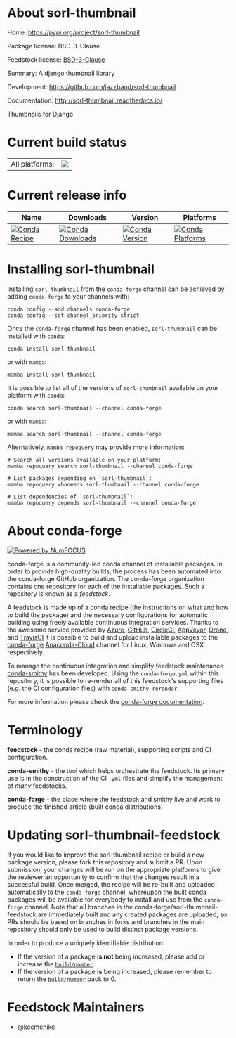 About sorl-thumbnail
====================

Home: https://pypi.org/project/sorl-thumbnail

Package license: BSD-3-Clause

Feedstock license: [BSD-3-Clause](https://github.com/conda-forge/sorl-thumbnail-feedstock/blob/main/LICENSE.txt)

Summary: A django thumbnail library

Development: https://github.com/jazzband/sorl-thumbnail

Documentation: http://sorl-thumbnail.readthedocs.io/

Thumbnails for Django


Current build status
====================


<table><tr><td>All platforms:</td>
    <td>
      <a href="https://dev.azure.com/conda-forge/feedstock-builds/_build/latest?definitionId=10412&branchName=main">
        <img src="https://dev.azure.com/conda-forge/feedstock-builds/_apis/build/status/sorl-thumbnail-feedstock?branchName=main">
      </a>
    </td>
  </tr>
</table>

Current release info
====================

| Name | Downloads | Version | Platforms |
| --- | --- | --- | --- |
| [![Conda Recipe](https://img.shields.io/badge/recipe-sorl--thumbnail-green.svg)](https://anaconda.org/conda-forge/sorl-thumbnail) | [![Conda Downloads](https://img.shields.io/conda/dn/conda-forge/sorl-thumbnail.svg)](https://anaconda.org/conda-forge/sorl-thumbnail) | [![Conda Version](https://img.shields.io/conda/vn/conda-forge/sorl-thumbnail.svg)](https://anaconda.org/conda-forge/sorl-thumbnail) | [![Conda Platforms](https://img.shields.io/conda/pn/conda-forge/sorl-thumbnail.svg)](https://anaconda.org/conda-forge/sorl-thumbnail) |

Installing sorl-thumbnail
=========================

Installing `sorl-thumbnail` from the `conda-forge` channel can be achieved by adding `conda-forge` to your channels with:

```
conda config --add channels conda-forge
conda config --set channel_priority strict
```

Once the `conda-forge` channel has been enabled, `sorl-thumbnail` can be installed with `conda`:

```
conda install sorl-thumbnail
```

or with `mamba`:

```
mamba install sorl-thumbnail
```

It is possible to list all of the versions of `sorl-thumbnail` available on your platform with `conda`:

```
conda search sorl-thumbnail --channel conda-forge
```

or with `mamba`:

```
mamba search sorl-thumbnail --channel conda-forge
```

Alternatively, `mamba repoquery` may provide more information:

```
# Search all versions available on your platform:
mamba repoquery search sorl-thumbnail --channel conda-forge

# List packages depending on `sorl-thumbnail`:
mamba repoquery whoneeds sorl-thumbnail --channel conda-forge

# List dependencies of `sorl-thumbnail`:
mamba repoquery depends sorl-thumbnail --channel conda-forge
```


About conda-forge
=================

[![Powered by
NumFOCUS](https://img.shields.io/badge/powered%20by-NumFOCUS-orange.svg?style=flat&colorA=E1523D&colorB=007D8A)](https://numfocus.org)

conda-forge is a community-led conda channel of installable packages.
In order to provide high-quality builds, the process has been automated into the
conda-forge GitHub organization. The conda-forge organization contains one repository
for each of the installable packages. Such a repository is known as a *feedstock*.

A feedstock is made up of a conda recipe (the instructions on what and how to build
the package) and the necessary configurations for automatic building using freely
available continuous integration services. Thanks to the awesome service provided by
[Azure](https://azure.microsoft.com/en-us/services/devops/), [GitHub](https://github.com/),
[CircleCI](https://circleci.com/), [AppVeyor](https://www.appveyor.com/),
[Drone](https://cloud.drone.io/welcome), and [TravisCI](https://travis-ci.com/)
it is possible to build and upload installable packages to the
[conda-forge](https://anaconda.org/conda-forge) [Anaconda-Cloud](https://anaconda.org/)
channel for Linux, Windows and OSX respectively.

To manage the continuous integration and simplify feedstock maintenance
[conda-smithy](https://github.com/conda-forge/conda-smithy) has been developed.
Using the ``conda-forge.yml`` within this repository, it is possible to re-render all of
this feedstock's supporting files (e.g. the CI configuration files) with ``conda smithy rerender``.

For more information please check the [conda-forge documentation](https://conda-forge.org/docs/).

Terminology
===========

**feedstock** - the conda recipe (raw material), supporting scripts and CI configuration.

**conda-smithy** - the tool which helps orchestrate the feedstock.
                   Its primary use is in the construction of the CI ``.yml`` files
                   and simplify the management of *many* feedstocks.

**conda-forge** - the place where the feedstock and smithy live and work to
                  produce the finished article (built conda distributions)


Updating sorl-thumbnail-feedstock
=================================

If you would like to improve the sorl-thumbnail recipe or build a new
package version, please fork this repository and submit a PR. Upon submission,
your changes will be run on the appropriate platforms to give the reviewer an
opportunity to confirm that the changes result in a successful build. Once
merged, the recipe will be re-built and uploaded automatically to the
`conda-forge` channel, whereupon the built conda packages will be available for
everybody to install and use from the `conda-forge` channel.
Note that all branches in the conda-forge/sorl-thumbnail-feedstock are
immediately built and any created packages are uploaded, so PRs should be based
on branches in forks and branches in the main repository should only be used to
build distinct package versions.

In order to produce a uniquely identifiable distribution:
 * If the version of a package **is not** being increased, please add or increase
   the [``build/number``](https://docs.conda.io/projects/conda-build/en/latest/resources/define-metadata.html#build-number-and-string).
 * If the version of a package **is** being increased, please remember to return
   the [``build/number``](https://docs.conda.io/projects/conda-build/en/latest/resources/define-metadata.html#build-number-and-string)
   back to 0.

Feedstock Maintainers
=====================

* [@kcemenike](https://github.com/kcemenike/)

